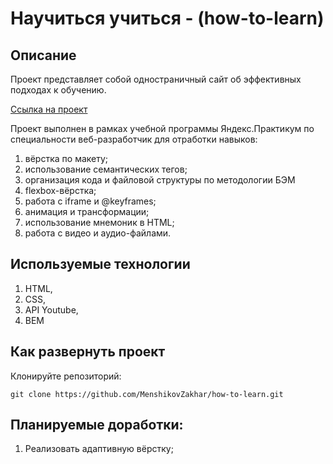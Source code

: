 # Научиться учиться - (how-to-learn)

## Описание

Проект представляет собой одностраничный сайт об эффективных подходах к обучению.

[Ссылка на проект](https://menshikovzakhar.github.io/how-to-learn/)

Проект выполнен в рамках учебной программы Яндекс.Практикум 
по специальности веб-разработчик для отработки навыков:

1. вёрстка по макету;
2. использование семантических тегов;
3. организация кода и файловой структуры по методологии БЭМ
4. flexbox-вёрстка;
5. работа с iframe  и @keyframes;
6. анимация и трансформации;
7. использование мнемоник в HTML;
8. работа c видео и аудио-файлами.

## Используемые технологии
1. HTML,
2. CSS,
3. API Youtube,
4. BEM

## Как развернуть проект

Клонируйте репозиторий:

`git clone https://github.com/MenshikovZakhar/how-to-learn.git`

## Планируемые доработки:
1. Реализовать адаптивную вёрстку;

